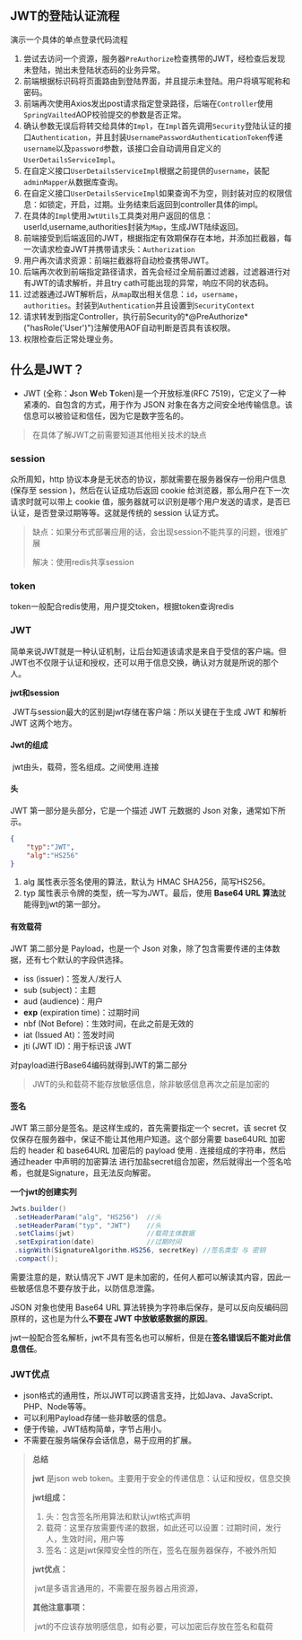 ## JWT的登陆认证流程

演示一个具体的单点登录代码流程

1. 尝试去访问一个资源，服务器`PreAuthorize`检查携带的JWT，经检查后发现未登陆，抛出未登陆状态码的业务异常。
2. 前端根据标识码将页面路由到登陆界面，并且提示未登陆。用户将填写昵称和密码。
3. 前端再次使用Axios发出post请求指定登录路径，后端在`Controller`使用`SpringVailted`AOP校验提交的参数是否正常。
4. 确认参数无误后将转交给具体的`Impl`，在`Impl`首先调用`Security`登陆认证的接口`Authentication`，并且封装`UsernamePasswordAuthenticationToken`传递`username`以及`password`参数，该接口会自动调用自定义的`UserDetailsServiceImpl`。
5. 在自定义接口`UserDetailsServiceImpl`根据之前提供的`username`，装配`adminMapper`从数据库查询。
6. 在自定义接口`UserDetailsServiceImpl`如果查询不为空，则封装对应的权限信息：如锁定，开启，过期。业务结束后返回到controller具体的impl。
7. 在具体的`Impl`使用`JwtUtils`工具类对用户返回的信息：userId,username,authorities封装为`Map`，生成JWT陆续返回。
8. 前端接受到后端返回的JWT，根据指定有效期保存在本地，并添加拦截器，每一次请求检查JWT并携带请求头：`Authorization`
9. 用户再次请求资源：前端拦截器将自动检查携带JWT。
10. 后端再次收到前端指定路径请求，首先会经过全局前置过滤器，过滤器进行对有JWT的请求解析，并且try cath可能出现的异常，响应不同的状态码。
11. 过滤器通过JWT解析后，从`map`取出相关信息：`id`，`username`，`authorities`。封装到`Authentication`并且设置到`SecurityContext`
12. 请求转发到指定Controller，执行前Security的*@PreAuthorize*("hasRole('User')")注解使用AOF自动判断是否具有该权限。
13. 权限检查后正常处理业务。





## 什么是JWT？

- JWT (全称：**J**son **W**eb **T**oken)是一个开放标准(RFC 7519)，它定义了一种紧凑的、自包含的方式，用于作为 JSON 对象在各方之间安全地传输信息。该信息可以被验证和信任，因为它是数字签名的。


>  在具体了解JWT之前需要知道其他相关技术的缺点

### session

众所周知，http 协议本身是无状态的协议，那就需要在服务器保存一份用户信息(保存至 session )，然后在认证成功后返回 cookie 给浏览器，那么用户在下一次请求时就可以带上 cookie 值，服务器就可以识别是哪个用户发送的请求，是否已认证，是否登录过期等等。这就是传统的 session 认证方式。

> 缺点：如果分布式部署应用的话，会出现session不能共享的问题，很难扩展
>
> 解决：使用redis共享session



### token

token一般配合redis使用，用户提交token，根据token查询redis



### JWT

​	简单来说JWT就是一种认证机制，让后台知道该请求是来自于受信的客户端。但JWT也不仅限于认证和授权，还可以用于信息交换，确认对方就是所说的那个人。

**jwt和session**

​	JWT与session最大的区别是jwt存储在客户端：所以关键在于生成 JWT 和解析 JWT 这两个地方。

#### Jwt的组成

​	jwt由头，载荷，签名组成。之间使用.连接

#### 头

JWT 第一部分是头部分，它是一个描述 JWT 元数据的 Json 对象，通常如下所示。

```json
{
    "typ":"JWT",
    "alg":"HS256"
}
```

1. alg 属性表示签名使用的算法，默认为 HMAC SHA256，简写HS256。
2. typ 属性表示令牌的类型，统一写为JWT。最后，使用 **Base64 URL 算法**就能得到jwt的第一部分。

#### 有效载荷

JWT 第二部分是 Payload，也是一个 Json 对象，除了包含需要传递的主体数据，还有七个默认的字段供选择。

- iss (issuer)：签发人/发行人
- sub (subject)：主题
- aud (audience)：用户
- **exp** (expiration time)：过期时间
- nbf (Not Before)：生效时间，在此之前是无效的
- iat (Issued At)：签发时间
- jti (JWT ID)：用于标识该 JWT

对payload进行Base64编码就得到JWT的第二部分

>  JWT的头和载荷不能存放敏感信息，除非敏感信息再次之前是加密的

#### 签名

JWT 第三部分是签名。是这样生成的，首先需要指定一个 secret，该 secret 仅仅保存在服务器中，保证不能让其他用户知道。这个部分需要 base64URL 加密后的 header 和 base64URL 加密后的 payload 使用 . 连接组成的字符串，然后通过header 中声明的加密算法 进行加盐secret组合加密，然后就得出一个签名哈希，也就是Signature，且无法反向解密。

**一个jwt的创建实列**

```java
Jwts.builder()
 .setHeaderParam("alg", "HS256")  //头
 .setHeaderParam("typ", "JWT")    //头
 .setClaims(jwt)    			  //载荷主体数据
 .setExpiration(date) 			  //过期时间
 .signWith(SignatureAlgorithm.HS256, secretKey) //签名类型 与 密钥
 .compact();
```

需要注意的是，默认情况下 JWT 是未加密的，任何人都可以解读其内容，因此一些敏感信息不要存放于此，以防信息泄露。

JSON 对象也使用 Base64 URL 算法转换为字符串后保存，是可以反向反编码回原样的，这也是为什么**不要在 JWT 中放敏感数据的原因**。

jwt一般配合签名解析，jwt不具有签名也可以解析，但是在**签名错误后不能对此信息信任**。



### JWT优点

- json格式的通用性，所以JWT可以跨语言支持，比如Java、JavaScript、PHP、Node等等。
- 可以利用Payload存储一些非敏感的信息。
- 便于传输，JWT结构简单，字节占用小。
- 不需要在服务端保存会话信息，易于应用的扩展。

> **总结**
>
> **jwt** 是json web token。主要用于安全的传递信息：认证和授权，信息交换
>
> **jwt组成：**
>
> 1. 头：包含签名所用算法和默认jwt格式声明
> 2. 载荷：这里存放需要传递的数据，如此还可以设置：过期时间，发行人，生效时间，用户等
> 3. 签名：这是jwt保障安全性的所在，签名在服务器保存，不被外所知
>
> **jwt优点：**
>
> ​	jwt是多语言通用的，不需要在服务器占用资源，
>
> **其他注意事项：**
>
> ​	jwt的不应该存放明感信息，如有必要，可以加密后存放在签名和载荷



























